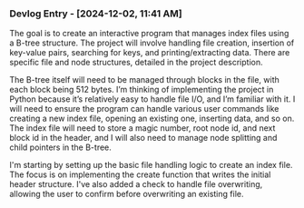 ### Devlog Entry - [2024-12-02, 11:41 AM]

The goal is to create an interactive program that manages index files using a B-tree structure. The project will involve handling file creation, insertion of key-value pairs, searching for keys, and printing/extracting data. There are specific file and node structures, detailed in the project description.

The B-tree itself will need to be managed through blocks in the file, with each block being 512 bytes. I’m thinking of implementing the project in Python because it’s relatively easy to handle file I/O, and I’m familiar with it. I will need to ensure the program can handle various user commands like creating a new index file, opening an existing one, inserting data, and so on. The index file will need to store a magic number, root node id, and next block id in the header, and I will also need to manage node splitting and child pointers in the B-tree.

I'm starting by setting up the basic file handling logic to create an index file. The focus is on implementing the create function that writes the initial header structure. I've also added a check to handle file overwriting, allowing the user to confirm before overwriting an existing file.
